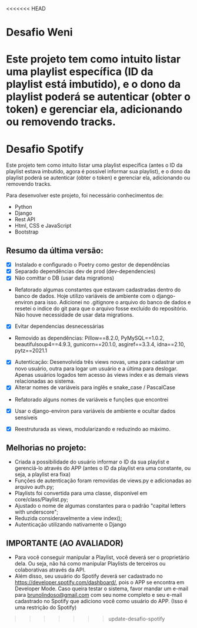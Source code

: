 <<<<<<< HEAD
# Desafio Weni

Este projeto tem como intuito listar uma playlist específica (ID da playlist está imbutido), e o dono da playlist poderá se autenticar (obter o token) e gerenciar ela, adicionando ou removendo tracks.
=======
# Desafio Spotify

Este projeto tem como intuito listar uma playlist específica (antes o ID da playlist estava imbutido, agora é possível informar sua playlist), e o dono da playlist poderá se autenticar (obter o token) e gerenciar ela, adicionando ou removendo tracks.

Para desenvolver este projeto, foi necessário conhecimentos de:

- Python
- Django
- Rest API
- Html, CSS e JavaScript
- Bootstrap

## Resumo da última versão:

- [x]  Instalado e configurado o Poetry como gestor de dependências
- [x]  Separado dependências dev de prod (dev-dependencies)
- [x]  Não comittar o DB (usar data migrations)
- Refatorado algumas constantes que estavam cadastradas dentro do banco de dados. Hoje utilizo variáveis de ambiente com o django-environ para isso. Adicionei no .gitignore o arquivo do banco de dados e resetei o indice do git para que o arquivo fosse excluído do repositório. Não houve necessidade de usar data migrations.
- [x]  Evitar dependencias desnecessárias
- Removido as dependências: Pillow==8.2.0, PyMySQL==1.0.2, beautifulsoup4==4.9.3, gunicorn==20.1.0, asgiref==3.3.4, idna==2.10, pytz==2021.1
- [x]  Autenticação: Desenvolvida três views novas, uma para cadastrar um novo usuário, outra para logar um usuário e a última para deslogar. Apenas usuários logados tem acesso às views index e as demais views relacionadas ao sistema.
- [x]  Alterar nomes de variáveis para inglês e snake_case / PascalCase
- Refatorado alguns nomes de variáveis e funções que encontrei
- [x]  Usar o django-environ para variáveis de ambiente e ocultar dados sensíveis 
- [x]  Reestruturada as views, modularizando e reduzindo ao máximo.


## Melhorias no projeto:

- Criada a possibilidade do usuário informar o ID da sua playlist e gerenciá-lo através do APP (antes o ID da playlist era uma constante, ou seja, a playlist era fixa)
- Funções de autenticação foram removidas de views.py e adicionadas ao arquivo auth.py;
- Playlists foi convertida para uma classe, disponível em core/class/Playlist.py;
- Ajustado o nome de algumas constantes para o padrão "capital letters with underscore";
- Reduzida consideravelmente a view index();
- Autenticação utilizando nativamente o Django

## IMPORTANTE (AO AVALIADOR)
- Para você conseguir manipular a Playlist, você deverá ser o proprietário dela. Ou seja, não há como manipular Playlists de terceiros ou colaborativas através da API.
- Além disso, seu usuário do Spotify deverá ser cadastrado no https://developer.spotify.com/dashboard/, pois o APP se encontra em Developer Mode. Caso queira testar o sistema, favor mandar um e-mail para <brunolindoso@gmail.com> com seu nome completo e seu e-mail cadastrado no Spotify que adiciono você como usuário do APP. (Isso é uma restrição do Spotify)
>>>>>>> update-desafio-spotify

